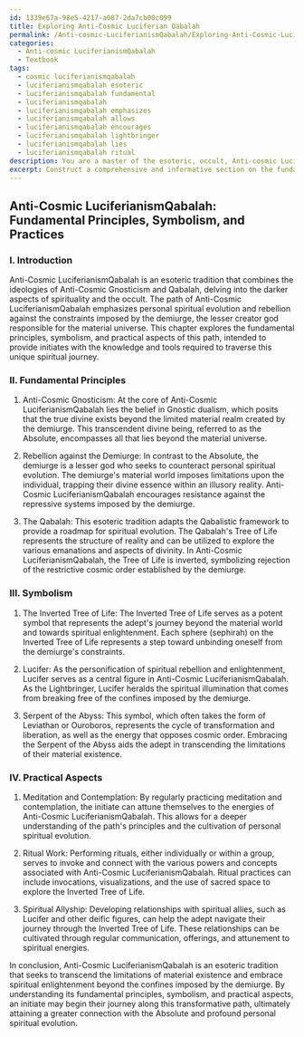 ```yaml
---
id: 1339e67a-98e5-4217-a087-2da7cb00c099
title: Exploring Anti-Cosmic Luciferian Qabalah
permalink: /Anti-cosmic-LuciferianismQabalah/Exploring-Anti-Cosmic-Luciferian-Qabalah/
categories:
  - Anti-cosmic LuciferianismQabalah
  - Textbook
tags:
  - cosmic luciferianismqabalah
  - luciferianismqabalah esoteric
  - luciferianismqabalah fundamental
  - luciferianismqabalah
  - luciferianismqabalah emphasizes
  - luciferianismqabalah allows
  - luciferianismqabalah encourages
  - luciferianismqabalah lightbringer
  - luciferianismqabalah lies
  - luciferianismqabalah ritual
description: You are a master of the esoteric, occult, Anti-cosmic LuciferianismQabalah and education, you have written many textbooks on the subject in ways that provide students with rich and deep understanding of the subject. You are being asked to write textbook-like sections on a topic and you do it with full context, explainability, and reliability in accuracy to the true facts of the topic at hand, in a textbook style that a student would easily be able to learn from, in a rich, engaging, and contextual way. Always include relevant context (such as formulas and history), related concepts, and in a way that someone can gain deep insights from.
excerpt: Construct a comprehensive and informative section on the fundamental principles, symbolism, and practical aspects of Anti-cosmic LuciferianismQabalah, suitable for inclusion in a grimoire or treatise that aims to educate readers seeking to deepen their understanding of this esoteric tradition. Be sure to provide a clear overview, key concepts, and any relevant practices or rituals that would be useful for an initiate trying to grasp this occult subdomain.
---
```


## Anti-Cosmic LuciferianismQabalah: Fundamental Principles, Symbolism, and Practices

### I. Introduction

Anti-Cosmic LuciferianismQabalah is an esoteric tradition that combines the ideologies of Anti-Cosmic Gnosticism and Qabalah, delving into the darker aspects of spirituality and the occult. The path of Anti-Cosmic LuciferianismQabalah emphasizes personal spiritual evolution and rebellion against the constraints imposed by the demiurge, the lesser creator god responsible for the material universe. This chapter explores the fundamental principles, symbolism, and practical aspects of this path, intended to provide initiates with the knowledge and tools required to traverse this unique spiritual journey.

### II. Fundamental Principles

1. Anti-Cosmic Gnosticism: At the core of Anti-Cosmic LuciferianismQabalah lies the belief in Gnostic dualism, which posits that the true divine exists beyond the limited material realm created by the demiurge. This transcendent divine being, referred to as the Absolute, encompasses all that lies beyond the material universe.

2. Rebellion against the Demiurge: In contrast to the Absolute, the demiurge is a lesser god who seeks to counteract personal spiritual evolution. The demiurge's material world imposes limitations upon the individual, trapping their divine essence within an illusory reality. Anti-Cosmic LuciferianismQabalah encourages resistance against the repressive systems imposed by the demiurge.

3. The Qabalah: This esoteric tradition adapts the Qabalistic framework to provide a roadmap for spiritual evolution. The Qabalah's Tree of Life represents the structure of reality and can be utilized to explore the various emanations and aspects of divinity. In Anti-Cosmic LuciferianismQabalah, the Tree of Life is inverted, symbolizing rejection of the restrictive cosmic order established by the demiurge.

### III. Symbolism

1. The Inverted Tree of Life: The Inverted Tree of Life serves as a potent symbol that represents the adept's journey beyond the material world and towards spiritual enlightenment. Each sphere (sephirah) on the Inverted Tree of Life represents a step toward unbinding oneself from the demiurge's constraints.

2. Lucifer: As the personification of spiritual rebellion and enlightenment, Lucifer serves as a central figure in Anti-Cosmic LuciferianismQabalah. As the Lightbringer, Lucifer heralds the spiritual illumination that comes from breaking free of the confines imposed by the demiurge.

3. Serpent of the Abyss: This symbol, which often takes the form of Leviathan or Ouroboros, represents the cycle of transformation and liberation, as well as the energy that opposes cosmic order. Embracing the Serpent of the Abyss aids the adept in transcending the limitations of their material existence.

### IV. Practical Aspects

1. Meditation and Contemplation: By regularly practicing meditation and contemplation, the initiate can attune themselves to the energies of Anti-Cosmic LuciferianismQabalah. This allows for a deeper understanding of the path's principles and the cultivation of personal spiritual evolution.

2. Ritual Work: Performing rituals, either individually or within a group, serves to invoke and connect with the various powers and concepts associated with Anti-Cosmic LuciferianismQabalah. Ritual practices can include invocations, visualizations, and the use of sacred space to explore the Inverted Tree of Life.

3. Spiritual Allyship: Developing relationships with spiritual allies, such as Lucifer and other deific figures, can help the adept navigate their journey through the Inverted Tree of Life. These relationships can be cultivated through regular communication, offerings, and attunement to spiritual energies.

In conclusion, Anti-Cosmic LuciferianismQabalah is an esoteric tradition that seeks to transcend the limitations of material existence and embrace spiritual enlightenment beyond the confines imposed by the demiurge. By understanding its fundamental principles, symbolism, and practical aspects, an initiate may begin their journey along this transformative path, ultimately attaining a greater connection with the Absolute and profound personal spiritual evolution.
